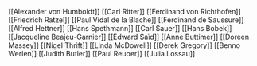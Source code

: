[[Alexander von Humboldt]]
[[Carl Ritter]]
[[Ferdinand von Richthofen]]
[[Friedrich Ratzel]]
[[Paul Vidal de la Blache]]
[[Ferdinand de Saussure]]
[[Alfred Hettner]]
[[Hans Spethmann]]
[[Carl Sauer]]
[[Hans Bobek]]
[[Jacqueline Beajeu-Garnier]]
[[Edward Saïd]]
[[Anne Buttimer]]
[[Doreen Massey]]
[[Nigel Thrift]]
[[Linda McDowell]]
[[Derek Gregory]]
[[Benno Werlen]]
[[Judith Butler]]
[[Paul Reuber]]
[[Julia Lossau]]

